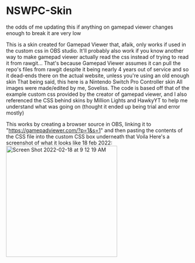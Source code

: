 # NSWPC-Skin
the odds of me updating this if anything on gamepad viewer changes enough to break it are very low

This is a skin created for Gamepad Viewer that, afaik, only works if used in the custom css in OBS studio.
It'll probably also work if you know another way to make gamepad viewer actually read the css instead of trying to read it from rawgit...
That's because Gamepad Viewer assumes it can pull the repo's files from rawgit despite it being nearly 4 years out of service
and so it dead-ends there on the actual website, unless you're using an old enough skin
That being said, this here is a Nintendo Switch Pro Controller skin
All images were made/edited by me, Soveliss.
The code is based off that of the example custom css provided by the creator of gamepad viewer, and I also referenced the CSS behind 
skins by Million Lights and HawkyYT to help me understand what was going on (thought it ended up being trial and error mostly)

This works by creating a browser source in OBS, linking it to "https://gamepadviewer.com/?p=1&s=1"
and then pasting the contents of the CSS file into the custom CSS box underneath that
Voila
Here's a screenshot of what it looks like 18 feb 2022:
<img width="304" alt="Screen Shot 2022-02-18 at 9 12 19 AM" src="https://user-images.githubusercontent.com/99949632/154730251-346ca683-383c-402e-a1d8-a8a74eeb219a.png">
